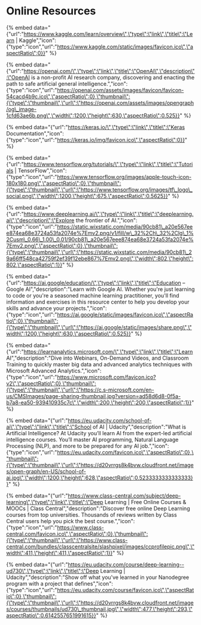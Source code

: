 # Online Resources

{% embed data="{\"url\":\"https://www.kaggle.com/learn/overview\",\"type\":\"link\",\"title\":\"Learn \| Kaggle\",\"icon\":{\"type\":\"icon\",\"url\":\"https://www.kaggle.com/static/images/favicon.ico\",\"aspectRatio\":0}}" %}

{% embed data="{\"url\":\"https://openai.com/\",\"type\":\"link\",\"title\":\"OpenAI\",\"description\":\"OpenAI is a non-profit AI research company, discovering and enacting the path to safe artificial general intelligence.\",\"icon\":{\"type\":\"icon\",\"url\":\"https://openai.com/assets/images/favicon/favicon-54cacd4b9c.ico\",\"aspectRatio\":0},\"thumbnail\":{\"type\":\"thumbnail\",\"url\":\"https://openai.com/assets/images/opengraph/og\_image-1cfd63ae6b.png\",\"width\":1200,\"height\":630,\"aspectRatio\":0.525}}" %}

{% embed data="{\"url\":\"https://keras.io/\",\"type\":\"link\",\"title\":\"Keras Documentation\",\"icon\":{\"type\":\"icon\",\"url\":\"https://keras.io/img/favicon.ico\",\"aspectRatio\":0}}" %}

{% embed data="{\"url\":\"https://www.tensorflow.org/tutorials/\",\"type\":\"link\",\"title\":\"Tutorials  \|  TensorFlow\",\"icon\":{\"type\":\"icon\",\"url\":\"https://www.tensorflow.org/images/apple-touch-icon-180x180.png\",\"aspectRatio\":0},\"thumbnail\":{\"type\":\"thumbnail\",\"url\":\"https://www.tensorflow.org/images/tf\_logo\_social.png\",\"width\":1200,\"height\":675,\"aspectRatio\":0.5625}}" %}

{% embed data="{\"url\":\"https://www.deeplearning.ai/\",\"type\":\"link\",\"title\":\"deeplearning.ai\",\"description\":\"Explore the frontier of AI.\",\"icon\":{\"type\":\"icon\",\"url\":\"https://static.wixstatic.com/media/90cb81\_a20e567eee874ea68e3724a53fa2074e%7Emv2.png/v1/fill/w\_32%2Ch\_32%2Clg\_1%2Cusm\_0.66\_1.00\_0.01/90cb81\_a20e567eee874ea68e3724a53fa2074e%7Emv2.png\",\"aspectRatio\":0},\"thumbnail\":{\"type\":\"thumbnail\",\"url\":\"https://static.wixstatic.com/media/90cb81\_29a66ff548ca42759f2ef39f12ebe867%7Emv2.png\",\"width\":802,\"height\":802,\"aspectRatio\":1}}" %}

{% embed data="{\"url\":\"https://ai.google/education/\",\"type\":\"link\",\"title\":\"Education – Google AI\",\"description\":\"Learn with Google AI. Whether you\'re just learning to code or you\'re a seasoned machine learning practitioner, you\'ll find information and exercises in this resource center to help you develop your skills and advance your projects.\",\"icon\":{\"type\":\"icon\",\"url\":\"https://ai.google/static/images/favicon.ico\",\"aspectRatio\":0},\"thumbnail\":{\"type\":\"thumbnail\",\"url\":\"https://ai.google/static/images/share.png\",\"width\":1200,\"height\":630,\"aspectRatio\":0.525}}" %}

{% embed data="{\"url\":\"https://learnanalytics.microsoft.com/\",\"type\":\"link\",\"title\":\"Learn AI\",\"description\":\"Dive into Webinars, On-Demand Videos, and Classroom Training to quickly master big data and advanced analytics techniques with Microsoft Advanced Analytics.\",\"icon\":{\"type\":\"icon\",\"url\":\"https://www.microsoft.com/favicon.ico?v2\",\"aspectRatio\":0},\"thumbnail\":{\"type\":\"thumbnail\",\"url\":\"https://c.s-microsoft.com/en-us/CMSImages/page-sharing-thumbnail.jpg?version=ad58d6d8-0f5a-b7a8-ea50-939410935c7c\",\"width\":200,\"height\":200,\"aspectRatio\":1}}" %}

{% embed data="{\"url\":\"https://eu.udacity.com/school-of-ai\",\"type\":\"link\",\"title\":\"School of AI \| Udacity\",\"description\":\"What is Artificial Intelligence? At Udacity you’ll learn AI from the expert-led artificial intelligence courses. You’ll master AI programming, Natural Language Processing \(NLP\), and more to be prepared for any AI job.\",\"icon\":{\"type\":\"icon\",\"url\":\"https://eu.udacity.com/favicon.ico\",\"aspectRatio\":0},\"thumbnail\":{\"type\":\"thumbnail\",\"url\":\"https://d20vrrgs8k4bvw.cloudfront.net/images/open-graph/en-US/school-of-ai.jpg\",\"width\":1200,\"height\":628,\"aspectRatio\":0.5233333333333333}}" %}

{% embed data="{\"url\":\"https://www.class-central.com/subject/deep-learning\",\"type\":\"link\",\"title\":\"Deep Learning \| Free Online Courses & MOOCs \| Class Central\",\"description\":\"Discover free online Deep Learning courses from top universities. Thousands of reviews written by Class Central users help you pick the best course.\",\"icon\":{\"type\":\"icon\",\"url\":\"https://www.class-central.com/favicon.ico\",\"aspectRatio\":0},\"thumbnail\":{\"type\":\"thumbnail\",\"url\":\"https://www.class-central.com/bundles/classcentralsite/slashpixel/images/ccprofilepic.png\",\"width\":411,\"height\":411,\"aspectRatio\":1}}" %}

{% embed data="{\"url\":\"https://eu.udacity.com/course/deep-learning--ud730\",\"type\":\"link\",\"title\":\"Deep Learning \| Udacity\",\"description\":\"Show off what you\'ve learned in your Nanodegree program with a project that defines\",\"icon\":{\"type\":\"icon\",\"url\":\"https://eu.udacity.com/course/favicon.ico\",\"aspectRatio\":0},\"thumbnail\":{\"type\":\"thumbnail\",\"url\":\"https://d20vrrgs8k4bvw.cloudfront.net/images/courses/thumbnails/ud730\_thumbnail.jpg\",\"width\":477,\"height\":293,\"aspectRatio\":0.6142557651991615}}" %}

